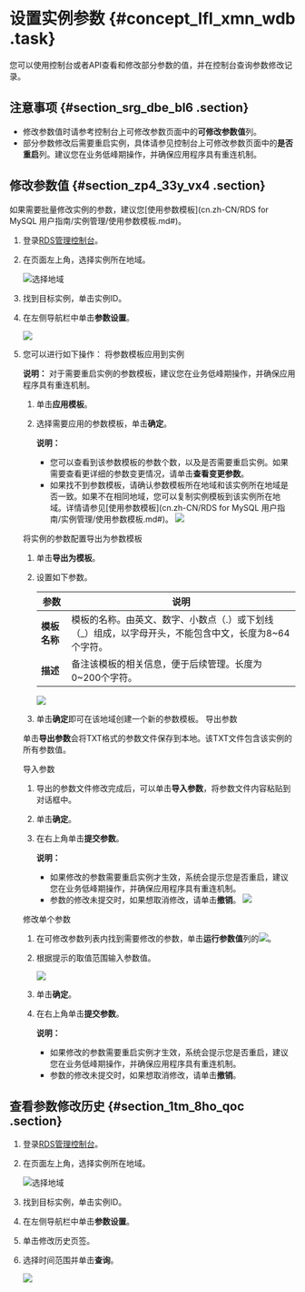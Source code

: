# 设置实例参数 {#concept_lfl_xmn_wdb .task}

您可以使用控制台或者API查看和修改部分参数的值，并在控制台查询参数修改记录。

## 注意事项 {#section_srg_dbe_bl6 .section}

-   修改参数值时请参考控制台上可修改参数页面中的**可修改参数值**列。
-   部分参数修改后需要重启实例，具体请参见控制台上可修改参数页面中的**是否重启**列。建议您在业务低峰期操作，并确保应用程序具有重连机制。

## 修改参数值 {#section_zp4_33y_vx4 .section}

如果需要批量修改实例的参数，建议您[使用参数模板](cn.zh-CN/RDS for MySQL 用户指南/实例管理/使用参数模板.md#)。

1.  登录[RDS管理控制台](https://rds.console.aliyun.com/)。
2.  在页面左上角，选择实例所在地域。 

    ![选择地域](http://static-aliyun-doc.oss-cn-hangzhou.aliyuncs.com/assets/img/7814/156617785436543_zh-CN.png)

3.  找到目标实例，单击实例ID。
4.  在左侧导航栏中单击**参数设置**。 

    ![](http://static-aliyun-doc.oss-cn-hangzhou.aliyuncs.com/assets/img/41788/156617785455901_zh-CN.png)

5.  您可以进行如下操作： 将参数模板应用到实例

    **说明：** 对于需要重启实例的参数模板，建议您在业务低峰期操作，并确保应用程序具有重连机制。

    1.  单击**应用模板**。
    2.  选择需要应用的参数模板，单击**确定**。 

        **说明：** 

        -   您可以查看到该参数模板的参数个数，以及是否需要重启实例。如果需要查看更详细的参数变更情况，请单击**查看变更参数**。
        -   如果找不到参数模板，请确认参数模板所在地域和该实例所在地域是否一致。如果不在相同地域，您可以复制实例模板到该实例所在地域。详情请参见[使用参数模板](cn.zh-CN/RDS for MySQL 用户指南/实例管理/使用参数模板.md#)。
        ![](http://static-aliyun-doc.oss-cn-hangzhou.aliyuncs.com/assets/img/41788/156617785455890_zh-CN.png)

    将实例的参数配置导出为参数模板

    1.  单击**导出为模板**。
    2.  设置如下参数。 

        |参数|说明|
        |--|--|
        |**模板名称**|模板的名称。由英文、数字、小数点（.）或下划线（\_）组成，以字母开头，不能包含中文，长度为8~64个字符。|
        |**描述**|备注该模板的相关信息，便于后续管理。长度为0~200个字符。|

        ![](http://static-aliyun-doc.oss-cn-hangzhou.aliyuncs.com/assets/img/41788/156617785455893_zh-CN.png)

    3.  单击**确定**即可在该地域创建一个新的参数模板。
    导出参数

    单击**导出参数**会将TXT格式的参数文件保存到本地。该TXT文件包含该实例的所有参数值。

    导入参数

    1.  导出的参数文件修改完成后，可以单击**导入参数**，将参数文件内容粘贴到对话框中。
    2.  单击**确定**。
    3.  在右上角单击**提交参数**。 

        **说明：** 

        -   如果修改的参数需要重启实例才生效，系统会提示您是否重启，建议您在业务低峰期操作，并确保应用程序具有重连机制。
        -   参数的修改未提交时，如果想取消修改，请单击**撤销**。
        ![](http://static-aliyun-doc.oss-cn-hangzhou.aliyuncs.com/assets/img/41788/156617785555914_zh-CN.png)

    修改单个参数

    1.  在可修改参数列表内找到需要修改的参数，单击**运行参数值**列的![](http://static-aliyun-doc.oss-cn-hangzhou.aliyuncs.com/assets/img/41788/156617785555903_zh-CN.png)。
    2.  根据提示的取值范围输入参数值。 

        ![](http://static-aliyun-doc.oss-cn-hangzhou.aliyuncs.com/assets/img/41788/156617785555908_zh-CN.png)

    3.  单击**确定**。
    4.  在右上角单击**提交参数**。 

        **说明：** 

        -   如果修改的参数需要重启实例才生效，系统会提示您是否重启，建议您在业务低峰期操作，并确保应用程序具有重连机制。
        -   参数的修改未提交时，如果想取消修改，请单击**撤销**。

## 查看参数修改历史 {#section_1tm_8ho_qoc .section}

1.  登录[RDS管理控制台](https://rds.console.aliyun.com/)。
2.  在页面左上角，选择实例所在地域。 

    ![选择地域](http://static-aliyun-doc.oss-cn-hangzhou.aliyuncs.com/assets/img/7814/156617785436543_zh-CN.png)

3.  找到目标实例，单击实例ID。
4.  在左侧导航栏中单击**参数设置**。
5.  单击修改历史页签。
6.  选择时间范围并单击**查询**。 

    ![](http://static-aliyun-doc.oss-cn-hangzhou.aliyuncs.com/assets/img/41788/156617785555949_zh-CN.png)


